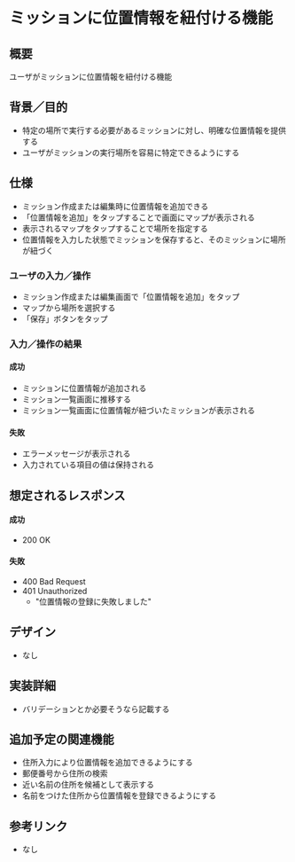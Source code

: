 # ミッションに位置情報を紐付ける機能

## 概要
ユーザがミッションに位置情報を紐付ける機能

## 背景／目的
- 特定の場所で実行する必要があるミッションに対し、明確な位置情報を提供する
- ユーザがミッションの実行場所を容易に特定できるようにする

## 仕様
- ミッション作成または編集時に位置情報を追加できる
- 「位置情報を追加」をタップすることで画面にマップが表示される
- 表示されるマップをタップすることで場所を指定する
- 位置情報を入力した状態でミッションを保存すると、そのミッションに場所が紐づく

### ユーザの入力／操作
- ミッション作成または編集画面で「位置情報を追加」をタップ
- マップから場所を選択する
- 「保存」ボタンをタップ

### 入力／操作の結果
#### 成功
- ミッションに位置情報が追加される
- ミッション一覧画面に推移する
- ミッション一覧画面に位置情報が紐づいたミッションが表示される

#### 失敗
- エラーメッセージが表示される
- 入力されている項目の値は保持される

## 想定されるレスポンス
#### 成功
- 200 OK

#### 失敗
- 400 Bad Request
- 401 Unauthorized
   - "位置情報の登録に失敗しました"

## デザイン
- なし

## 実装詳細
- バリデーションとか必要そうなら記載する

## 追加予定の関連機能
- 住所入力により位置情報を追加できるようにする
- 郵便番号から住所の検索
- 近い名前の住所を候補として表示する
- 名前をつけた住所から位置情報を登録できるようにする

## 参考リンク
- なし
